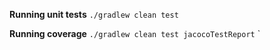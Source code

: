 **Running unit tests**
`./gradlew clean test`

**Running coverage**
`./gradlew clean test jacocoTestReport`
`